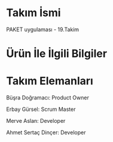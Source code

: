 # Takım İsmi 
PAKET uygulaması - 19.Takim
# Ürün İle İlgili Bilgiler
# Takım Elemanları
Büşra Doğramacı: Product Owner

Erbay Gürsel: Scrum Master

Merve Aslan: Developer

Ahmet Sertaç Dinçer: Developer

